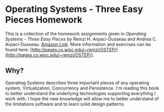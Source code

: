 # Operating Systems - Three Easy Pieces Homework

This is a collection of the homework assignments given in _Operating Systems - Three Easy Pieces_ by Remzi H. Arpaci-Dusseau and Andrea C. Arpaci-Dusseau. [Amazon Link](https://www.amazon.com/gp/product/B06XYB457F). More information and exercises can be found here: [http://pages.cs.wisc.edu/~remzi/OSTEP/](http://pages.cs.wisc.edu/~remzi/OSTEP/).

## Why?
Operating Systems describes three important pieces of any operating system, Virtualization, Concurrency and Persistence. I'm reading this book to better understand the underlying technologies supporting everything I work with. I hope the new knowledge will allow me to better understand of the limitations software and to learn solid design patterns.